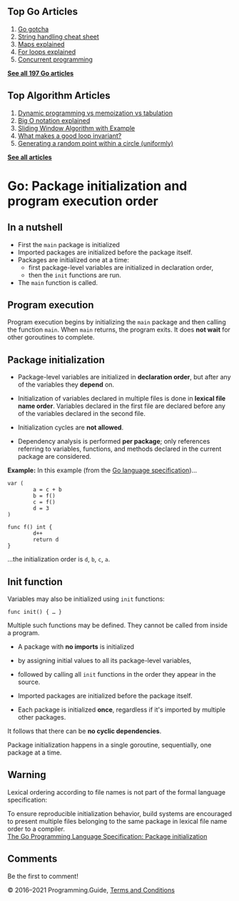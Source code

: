 <span class="underline"></span>

<span class="underline"></span>

Top Go Articles
---------------

1.  [Go gotcha](go-gotcha.html)
2.  [String handling cheat sheet](string-functions-reference-cheat-sheet.html)
3.  [Maps explained](maps-explained.html)
4.  [For loops explained](for-loop.html)
5.  [Concurrent programming](go-concurrency-tutorial.html)

[**See all 197 Go articles**](index.html)

<span class="underline"></span>

Top Algorithm Articles
----------------------

1.  [Dynamic programming vs memoization vs tabulation](../dynamic-programming-vs-memoization-vs-tabulation.html)
2.  [Big O notation explained](../big-o-notation-explained.html)
3.  [Sliding Window Algorithm with Example](../sliding-window-example.html)
4.  [What makes a good loop invariant?](../what-makes-a-good-loop-invariant.html)
5.  [Generating a random point within a circle (uniformly)](../random-point-within-circle.html)

[**See all articles**](../index.html)

Go: Package initialization and program execution order
======================================================

In a nutshell
-------------

-   First the `main` package is initialized
-   Imported packages are initialized before the package itself.
-   Packages are initialized one at a time:
    -   first package-level variables are initialized in declaration order,
    -   then the `init` functions are run.
-   The `main` function is called.

Program execution
-----------------

Program execution begins by initializing the `main` package and then calling the function `main`. When `main` returns, the program exits. It does **not wait** for other goroutines to complete.

Package initialization
----------------------

-   Package-level variables are initialized in **declaration order**, but after any of the variables they **depend** on.

-   Initialization of variables declared in multiple files is done in **lexical file name order**. Variables declared in the first file are declared before any of the variables declared in the second file.

-   Initialization cycles are **not allowed**.

-   Dependency analysis is performed **per package**; only references referring to variables, functions, and methods declared in the current package are considered.

**Example:** In this example (from the [Go language specification](https://golang.org/ref/spec#Package_initialization))…

    var (
            a = c + b
            b = f()
            c = f()
            d = 3
    )

    func f() int {
            d++
            return d
    }

…the initialization order is `d`, `b`, `c`, `a`.

Init function
-------------

Variables may also be initialized using `init` functions:

    func init() { … }

Multiple such functions may be defined. They cannot be called from inside a program.

-   A package with **no imports** is initialized
-   by assigning initial values to all its package-level variables,
-   followed by calling all `init` functions in the order they appear in the source.

-   Imported packages are initialized before the package itself.

-   Each package is initialized **once**, regardless if it's imported by multiple other packages.

It follows that there can be **no cyclic dependencies**.

Package initialization happens in a single goroutine, sequentially, one package at a time.

Warning
-------

Lexical ordering according to file names is not part of the formal language specification:

To ensure reproducible initialization behavior, build systems are encouraged to present multiple files belonging to the same package in lexical file name order to a compiler.  
<a href="https://golang.org/ref/spec#Package_initialization" class="quote-source">The Go Programming Language Specification: Package initialization</a>

Comments
--------

Be the first to comment!

© 2016–2021 Programming.Guide, [Terms and Conditions](../terms-and-conditions.html)
